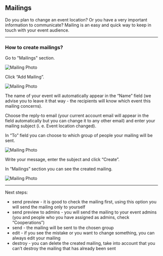 ## Mailings

Do you plan to change an event location? Or you have a very important information to communicate? Mailing is an easy and quick way to keep in touch with your event audience.

---

### How to create mailings?

Go to "Mailings" section.

![Mailing Photo](/images/mailing1.svg)

Click “Add Mailing”.

![Mailing Photo](/images/mailing2.svg)

The name of your event will automatically appear in the “Name” field (we advise you to leave it that way - the recipients will know which event this mailing concerns).

Choose the reply-to email (your current account email will appear in the field automatically but you can change it to any other email) and enter your mailing subject (i. e. Event location changed).

In “To” field you can choose to which group of people your mailing will be sent.

![Mailing Photo](/images/mailing3.svg)

Write your message, enter the subject and click “Create”.

In “Mailings” section you can see the created mailing.

![Mailing Photo](/images/mailing4.svg)

---

Next steps:

* send preview - it is good to check the mailing first, using this option you will send the mailing only to yourself
* send preview to admins - you will send the mailing to your event admins (you and people who you have assigned as admins, check “Cooperations”)
* send - the mailing will be sent to the chosen group
* edit - if you see the mistake or you want to change something, you can always edit your mailing
* destroy - you can delete the created mailing, take into account that you can’t destroy the mailing that has already been sent
